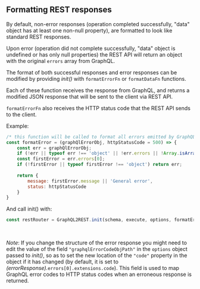 ## Formatting REST responses

By default, non-error responses (operation completed successfully, "data" object has at least one non-null property), are formatted to look like standard REST responses. 

Upon error (operation did not complete successfully, "data" object is undefined or has only null properties) the REST API will return an object with the original `errors` array from GraphQL.

The format of both successful responses and error responses can be modified by providing *init()* with `formatErrorFn` or `formatDataFn` functions. 
 
Each of these function receives the response from GraphQL, and returns a modified JSON response that will be sent to the client via REST API. 

`formatErrorFn` also receives the HTTP status code that the REST API sends to the client. 

Example:

```js
/* this function will be called to format all errors emitted by GraphQL before sent out via REST API */
const formatError = (graphQlErrorObj, httpStatusCode = 500) => {
    const err = graphQlErrorObj;
    if (!err || typeof err !== 'object' || !err.errors || !Array.isArray(err.errors)) return err;
    const firstError = err.errors[0];
    if (!firstError || typeof firstError !== 'object') return err;
    
    return {
        message: firstError.message || 'General error',
        status: httpStatusCode
    }
}
```

And call init() with: 

```js
const restRouter = GraphQL2REST.init(schema, execute, options, formatError);
```

<br>

*Note*: If you change the structure of the error response you might need to edit the value of the field `"graphqlErrorCodeObjPath"` in the `options` object passed to *init()*, so as to set the new location of the `"code"` property in the object if it has changed (by default, it is set to *(errorResponse).*`errors[0].extensions.code`). This field is used to map GraphQL error codes to HTTP status codes when an erroneous response is returned. 


